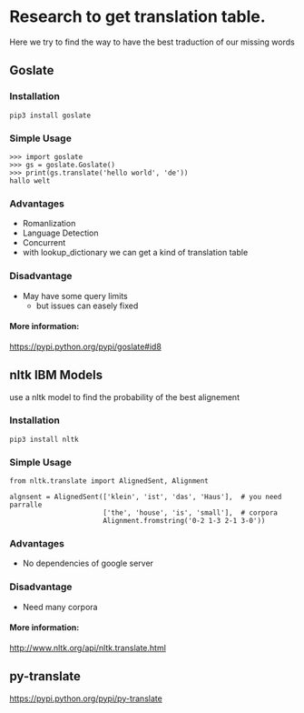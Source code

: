 # Research to get translation table.

Here we try to find the way to have the best traduction of our missing words

## Goslate

### Installation

```
pip3 install goslate
```

### Simple Usage
```
>>> import goslate
>>> gs = goslate.Goslate()
>>> print(gs.translate('hello world', 'de'))
hallo welt
```

### Advantages
+ Romanlization
+ Language Detection
+ Concurrent
+ with lookup_dictionary we can get a kind of translation table

### Disadvantage
+ May have some query limits
  + but issues can easely fixed

#### More information:
https://pypi.python.org/pypi/goslate#id8


## nltk IBM Models

use a nltk model to find the probability of the best alignement


### Installation

```
pip3 install nltk
```

### Simple Usage
```
from nltk.translate import AlignedSent, Alignment

algnsent = AlignedSent(['klein', 'ist', 'das', 'Haus'],  # you need parralle
                       ['the', 'house', 'is', 'small'],  # corpora
                       Alignment.fromstring('0-2 1-3 2-1 3-0'))
```

### Advantages
+ No dependencies of google server

### Disadvantage
+ Need many corpora

#### More information:
http://www.nltk.org/api/nltk.translate.html


## py-translate
https://pypi.python.org/pypi/py-translate
